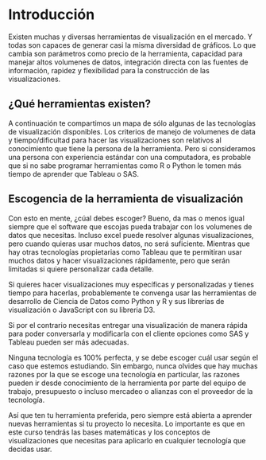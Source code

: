 ﻿# Introducción
Existen muchas y diversas herramientas de visualización en el mercado. Y todas son capaces de generar 
casi la misma diversidad de gráficos. Lo que cambia son parámetros como precio de la herramienta, capacidad para manejar altos volumenes de datos, 
integración directa con las fuentes de información, rapidez y flexibilidad para la construcción de las visualizaciones. 

## ¿Qué herramientas existen?

A continuación te compartimos un mapa de sólo algunas de las tecnologías de visualización disponibles. Los criterios de manejo de volumenes de data y tiempo/dificultad para hacer las visualizaciones 
son relativos al conocimiento que tiene la persona de la herramienta. Pero si consideramos una persona con experiencia estándar con una computadora, es probable que si no sabe programar herramientas como 
R o Python le tomen más tiempo de aprender que Tableau o SAS. 


## Escogencia de la herramienta de visualización
Con esto en mente, ¿cúal debes escoger? Bueno, da mas o menos igual siempre que el software que escojas pueda trabajar con los volumenes de datos que necesitas. 
Incluso excel puede resolver algunas visualizaciones, pero cuando quieras usar muchos datos, no será suficiente. 
Mientras que hay otras tecnologías propietarias como Tableau que te permitiran usar muchos datos y hacer visualizaciones rápidamente, 
pero que serán limitadas si quiere personalizar cada detalle. 

Si quieres hacer visualizaciones muy específicas y personalizadas y tienes tiempo para hacerlas, probablemente te convenga usar las herramientas de 
desarrollo de Ciencia de Datos como Python y R y sus librerías de visualización o JavaScript con su libreria D3. 

Si por el contrario necesitas entregar una visualización de manera rápida para poder conversarla y modificarla con el cliente opciones como SAS y Tableau pueden ser más adecuadas. 

Ninguna tecnología es 100% perfecta, y se debe escoger cuál usar según el caso que estemos estudiando. Sin embargo, nunca olvides que hay muchas razones por la que se escoge una tecnología en particular, 
las razones pueden ir desde conocimiento de la herramienta por parte del equipo de trabajo, presupuesto o incluso mercadeo o alianzas con el proveedor de la tecnología. 

Así que ten tu herramienta preferida, pero siempre está abierta a aprender nuevas herramientas si tu proyecto lo necesita. Lo importante es que en este curso tendrás las bases matemáticas y los 
conceptos de visualizaciones que necesitas para aplicarlo en cualquier tecnología que decidas usar.